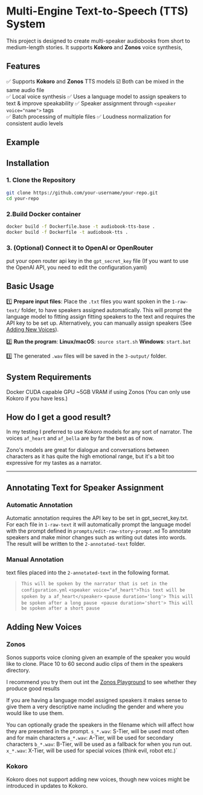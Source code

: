 
# Multi-Engine Text-to-Speech (TTS) System  

This project is designed to create multi-speaker audiobooks from short to medium-length stories. It supports **Kokoro** and **Zonos** voice synthesis, 

## Features  
✅ Supports **Kokoro** and **Zonos** TTS models
  ☑️ Both can be mixed in the same audio file  
✅ Local voice synthesis 
✅ Uses a language model to assign speakers to text & improve speakability
✅ Speaker assignment through `<speaker voice="name">` tags  
✅ Batch processing of multiple files
✅ Loudness normalization for consistent audio levels

## Example

## Installation  

### **1. Clone the Repository**  
```sh
git clone https://github.com/your-username/your-repo.git
cd your-repo
```

### **2.Build Docker container**  
```sh
docker build -f Dockerfile.base -t audiobook-tts-base .
docker build -f Dockerfile -t audiobook-tts .
```

### **3. (Optional) Connect it to OpenAI or OpenRouter**  
put your open router api key in the `gpt_secret_key` file (If you want to use the OpenAI API, you need to edit the configuration.yaml)

## Basic Usage
1️⃣ **Prepare input files**: Place the `.txt` files you want spoken in the `1-raw-text/` folder, to have speakers assigned automatically. This will prompt the language model to fitting assign fitting speakers to the text and requires the API key to be set up. Alternatively, you can manually assign speakers (See [Adding New Voices](#adding-new-voices)).

2️⃣ **Run the program**:
   **Linux/macOS**:
     ```source start.sh```
   **Windows**:
     ```start.bat```

3️⃣ The generated `.wav` files will be saved in the `3-output/` folder.

## System Requirements
Docker
CUDA capable GPU
~5GB VRAM if using Zonos (You can only use Kokoro if you have less.)

## How do I get a good result?

In my testing I preferred to use Kokoro models for any sort of narrator. The voices `af_heart` and `af_bella` are by far the best as of now.

Zono's models are great for dialogue and conversations between characters as it has quite the high emotional range, but it's a bit too expressive for my tastes as a narrator. 


---

## Annotating Text for Speaker Assignment

### Automatic Annotation
Automatic annotation requires the API key to be set in gpt_secret_key.txt.
For each file in `1-raw-text` it will automatically prompt the language model with the prompt defined in `prompts/edit-raw-story-prompt.md` To annotate speakers and make minor changes such as writing out dates into words.
The result will be written to the `2-annotated-text` folder.

### Manual Annotation

text files placed into the `2-annotated-text` in the following format.

>`This will be spoken by the narrator that is set in the configuration.yml`
>`<speaker voice="af_heart">This text will be spoken by a af_heart</speaker>`
>`<pause duration='long'> This will be spoken after a long pause `
>`<pause duration='short'> This will be spoken after a short pause` 

## Adding New Voices  

### Zonos

Sonos supports voice cloning given an example of the speaker you would like to clone. Place 10 to 60 second audio clips of them in the speakers directory. 

I recommend you try them out int the [Zonos Playground](https://playground.zyphra.com/sign-in?redirect_url=https%3A%2F%2Fplayground.zyphra.com%2Faudio) to see whether they produce good results 

If you are having a language model assigned speakers it makes sense to give them a very descriptive name including the gender and where you would like to use them.

You can optionally grade the speakers in the filename which will affect how they are presented in the prompt. 
`s_*.wav`: S-Tier, will be used most often and for main characters
`a_*.wav`: A-Tier, will be used for secondary characters
`b_*.wav`: B-Tier, will be used as a fallback for when you run out.
`x_*.wav`: X-Tier, will be used for special voices (think evil, robot etc.)`

### Kokoro

Kokoro does not support adding new voices, though new voices might be introduced in updates to Kokoro.